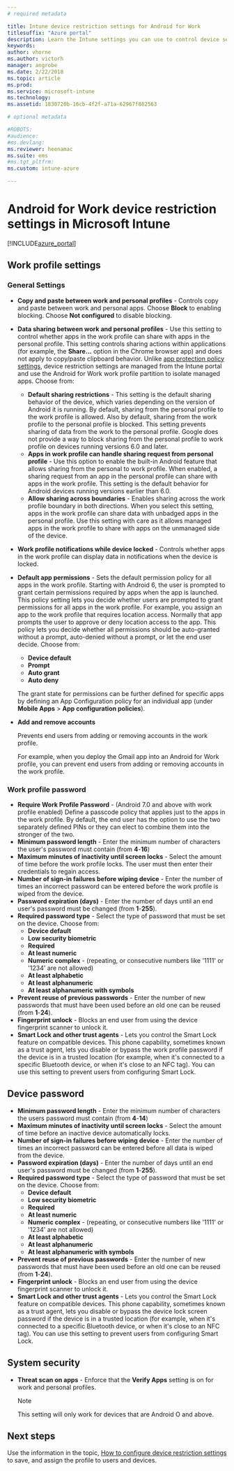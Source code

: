 ```yaml
---
# required metadata

title: Intune device restriction settings for Android for Work 
titlesuffix: "Azure portal"
description: Learn the Intune settings you can use to control device settings and functionality on Android for Work devices."
keywords:
author: vhorne
ms.author: victorh
manager: angrobe
ms.date: 2/22/2018
ms.topic: article
ms.prod:
ms.service: microsoft-intune
ms.technology:
ms.assetid: 1830720b-16cb-4f2f-a71a-62967f882563

# optional metadata

#ROBOTS:
#audience:
#ms.devlang:
ms.reviewer: heenamac
ms.suite: ems
#ms.tgt_pltfrm:
ms.custom: intune-azure

---
```


# Android for Work device restriction settings in Microsoft Intune

[!INCLUDE[azure_portal](./includes/azure_portal.md)]

## Work profile settings

### General Settings

- 	**Copy and paste between work and personal profiles** - Controls copy and paste between work and personal apps. Choose **Block** to enabling blocking. Choose **Not configured** to disable blocking.
- **Data sharing between work and personal profiles** - Use this setting to control whether apps in the work profile can share with apps in the personal profile. This setting controls sharing actions within applications (for example, the **Share…** option in the Chrome browser app) and does not apply to copy/paste clipboard behavior. Unlike [app protection policy settings](https://docs.microsoft.com/intune-classic/deploy-use/protect-app-data-using-mobile-app-management-policies-with-microsoft-intune), device restriction settings are managed from the Intune portal and use the Android for Work work profile partition to isolate managed apps. Choose from:
	- **Default sharing restrictions** - This setting is the default sharing behavior of the device, which varies depending on the version of Android it is running. By default, sharing from the personal profile to the work profile is allowed. Also by default, sharing from the work profile to the personal profile is blocked. This setting prevents sharing of data from the work to the personal profile. Google does not provide a way to block sharing from the personal profile to work profile on devices running versions 6.0 and later.   
	- **Apps in work profile can handle sharing request from personal profile** - Use this option to enable the built-in Android feature that allows sharing from the personal to work profile. When enabled, a sharing request from an app in the personal profile can share with apps in the work profile. This setting is the default behavior for Android devices running versions earlier than 6.0.
	- **Allow sharing across boundaries** - Enables sharing across the work profile boundary in both directions. When you select this setting, apps in the work profile can share data with unbadged apps in the personal profile. Use this setting with care as it allows managed apps in the work profile to share with apps on the unmanaged side of the device.

- 	**Work profile notifications while device locked** - Controls whether apps in the work profile can display data in notifications when the device is locked.
- 	**Default app permissions** - Sets the default permission policy for all apps in the work profile. Starting with Android 6, the user is prompted to grant certain permissions required by apps when the app is launched. This policy setting lets you decide whether users are prompted to grant permissions for all apps in the work profile. For example, you assign an app to the work profile that requires location access. Normally that app prompts the user to approve or deny location access to the app. This policy lets you decide whether all permissions should be auto-granted without a prompt, auto-denied without a prompt, or let the end user decide. Choose from:
	- 	**Device default**
	- 	**Prompt**
	- 	**Auto grant**
	- 	**Auto deny**

	The grant state for permissions can be further defined for specific apps by defining an App Configuration policy for an individual app (under **Mobile Apps** > **App configuration policies**).

- **Add and remove accounts**

   Prevents end users from adding or removing accounts in the work profile.

   For example, when you deploy the Gmail app into an Android for Work profile, you can prevent end users from adding or removing accounts in the work profile.

### Work profile password
- **Require Work Profile Password** - (Android 7.0 and above with work profile enabled) Define a passcode policy that applies just to the apps in the work profile. By default, the end user has the option to use the two separately defined PINs or they can elect to combine them into the stronger of the two.
- **Minimum password length** - Enter the minimum number of characters the user's password must contain (from **4**-**16**)
- **Maximum minutes of inactivity until screen locks** - Select the amount of time before the work profile locks. The user must then enter their credentials to regain access.
- **Number of sign-in failures before wiping device** - Enter the number of times an incorrect password can be entered before the work profile is wiped from the device.
- **Password expiration (days)** - Enter the number of days until an end user's password must be changed (from **1**-**255**).
- **Required password type** - Select the type of password that must be set on the device. Choose from:
	- **Device default**
	- **Low security biometric**
	- **Required**
	- **At least numeric**
	- **Numeric complex** - (repeating, or consecutive numbers like '1111' or '1234' are not allowed)
	- **At least alphabetic**
	- **At least alphanumeric**
	- **At least alphanumeric with symbols**
- **Prevent reuse of previous passwords** - Enter the number of new passwords that must have been used before an old one can be reused (from **1**-**24**).
- **Fingerprint unlock** - Blocks an end user from using the device fingerprint scanner to unlock it.
- **Smart Lock and other trust agents** - Lets you control the Smart Lock feature on compatible devices. This phone capability, sometimes known as a trust agent, lets you disable or bypass the work profile password if the device is in a trusted location (for example, when it's connected to a specific Bluetooth device, or when it's close to an NFC tag). You can use this setting to prevent users from configuring Smart Lock.

## Device password

- **Minimum password length** - Enter the minimum number of characters the users password must contain (from **4**-**14**)
- **Maximum minutes of inactivity until screen locks** - Select the amount of time before an inactive device automatically locks.
- **Number of sign-in failures before wiping device** - Enter the number of times an incorrect password can be entered before all data is wiped from the device.
- **Password expiration (days)** - Enter the number of days until an end user's password must be changed (from **1**-**255**).
- **Required password type** - Select the type of password that must be set on the device. Choose from:
	- **Device default**
	- **Low security biometric**
	- **Required**
	- **At least numeric**
	- **Numeric complex** - (repeating, or consecutive numbers like '1111' or '1234' are not allowed)
	- **At least alphabetic**
	- **At least alphanumeric**
	- **At least alphanumeric with symbols**
- **Prevent reuse of previous passwords** - Enter the number of new passwords that must have been used before an old one can be reused (from **1**-**24**).
- **Fingerprint unlock** - Blocks an end user from using the device fingerprint scanner to unlock it.
- **Smart Lock and other trust agents** - Lets you control the Smart Lock feature on compatible devices. This phone capability, sometimes known as a trust agent, lets you disable or bypass the device lock screen password if the device is in a trusted location (for example, when it's connected to a specific Bluetooth device, or when it's close to an NFC tag). You can use this setting to prevent users from configuring Smart Lock.

## System security

 - **Threat scan on apps** - Enforce that the **Verify Apps** setting is on for work and personal profiles.

   > [!Note]  
   > This setting will only work for devices that are Android O and above. 

## Next steps

Use the information in the topic, [How to configure device restriction settings](device-restrictions-configure.md) to save, and assign the profile to users and devices.
